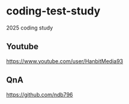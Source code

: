 # coding-test-study
2025 coding study 

## Youtube
https://www.youtube.com/user/HanbitMedia93

## QnA
https://github.com/ndb796
